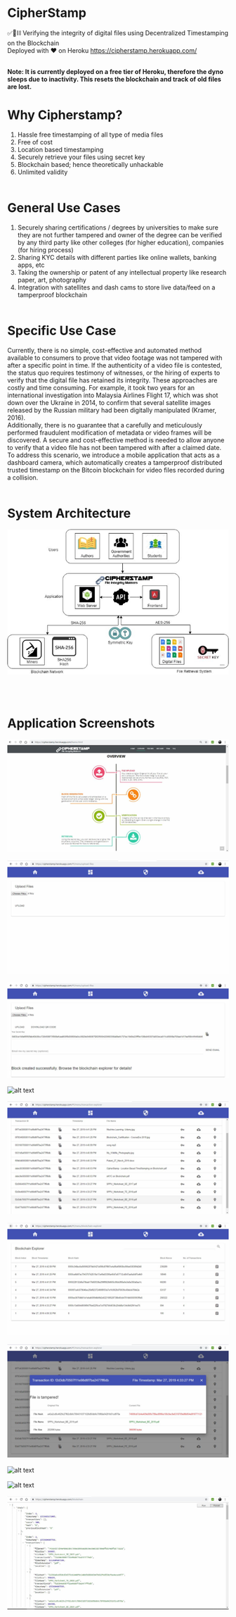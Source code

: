 # CipherStamp
✅📂⛓️ Verifying the integrity of digital files using Decentralized Timestamping on the Blockchain <br />
Deployed with ❤️ on Heroku https://cipherstamp.herokuapp.com/ <br /><br />

__Note: It is currently deployed on a free tier of Heroku, therefore the dyno sleeps due to inactivity. This resets the blockchain and track of old files are lost.__

# Why Cipherstamp?
1. Hassle free timestamping of all type of media files <br />
2. Free of cost <br />
3. Location based timestamping <br />
4. Securely retrieve your files using secret key <br />
5. Blockchain based; hence theoretically unhackable <br />
6. Unlimited validity <br /><br />

# General Use Cases
1. Securely sharing certifications / degrees by universities to make sure they are not further tampered and owner of the degree can be verified by any third party like other colleges (for higher education), companies (for hiring process) <br />
2. Sharing KYC details with different parties like online wallets, banking apps, etc <br />
3. Taking the ownership or patent of any intellectual property like research paper, art, photography <br />
4. Integration with satellites and dash cams to store live data/feed on a tamperproof blockchain <br /><br />

# Specific Use Case
Currently, there is no simple, cost-effective and automated method available to consumers to prove that video footage was not tampered with after a specific point in time. If the authenticity of a video file is contested, the status quo requires testimony of witnesses, or the hiring of experts to verify that the digital file has retained its integrity. These approaches are costly and time consuming. For example, it took two years for an international investigation into Malaysia Airlines Flight 17, which was shot down over the Ukraine in 2014, to confirm that several satellite images released by the Russian military had been digitally manipulated (Kramer, 2016). <br />
Additionally, there is no guarantee that a carefully and meticulously performed fraudulent modification of metadata or video frames will be discovered. A secure and cost-effective method is needed to allow anyone to verify that a video file has not been tampered with after a claimed date. To address this scenario, we introduce a mobile application that acts as a dashboard camera, which automatically creates a tamperproof distributed trusted timestamp on the Bitcoin blockchain for video files recorded during a collision. <br /><br />

# System Architecture
![alt text](https://github.com/jainanuj7/CipherStamp/blob/master/screenshots/0architecture.jpg) <br /><br /><br /><br />

# Application Screenshots
![alt text](https://github.com/jainanuj7/CipherStamp/blob/master/screenshots/1overview.JPG) <br /><br />
![alt text](https://github.com/jainanuj7/CipherStamp/blob/master/screenshots/2upload.JPG) <br /><br />
![alt text](https://github.com/jainanuj7/CipherStamp/blob/master/screenshots/3upload_success.JPG) <br /><br />
![alt text](https://github.com/jainanuj7/CipherStamp/blob/master/screenshots/4mail.JPG) <br /><br />
![alt text](https://github.com/jainanuj7/CipherStamp/blob/master/screenshots/5transaction_explorer.JPG) <br /><br />
![alt text](https://github.com/jainanuj7/CipherStamp/blob/master/screenshots/6block_explorer.JPG) <br /><br />
![alt text](https://github.com/jainanuj7/CipherStamp/blob/master/screenshots/7integrity.JPG) <br /><br />
![alt text](https://github.com/jainanuj7/CipherStamp/blob/master/screenshots/8download.JPG) <br /><br />
![alt text](https://github.com/jainanuj7/CipherStamp/blob/master/screenshots/9location.JPG) <br /><br />
![alt text](https://github.com/jainanuj7/CipherStamp/blob/master/screenshots/10blockchain_raw.JPG) <br /><br />









